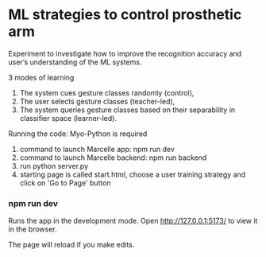# ML strategies to control prosthetic arm
Experiment to investigate how to improve the recognition accuracy and user’s understanding of the ML systems.

3 modes of learning
1. The system cues gesture classes randomly (control), 
2. The user selects gesture classes (teacher-led), 
3. The system queries gesture classes based on their separability in classifier space (learner-led).

Running the code: 
Myo-Python is required 

1. command to launch Marcelle app: npm run dev  
2. command to launch Marcelle backend: npm run backend
3. run python server.py
4. starting page is called start.html, choose a user training strategy and click on 'Go to Page' button

### npm run dev

Runs the app in the development mode.
Open http://127.0.0.1:5173/ to view it in the browser.

The page will reload if you make edits.


